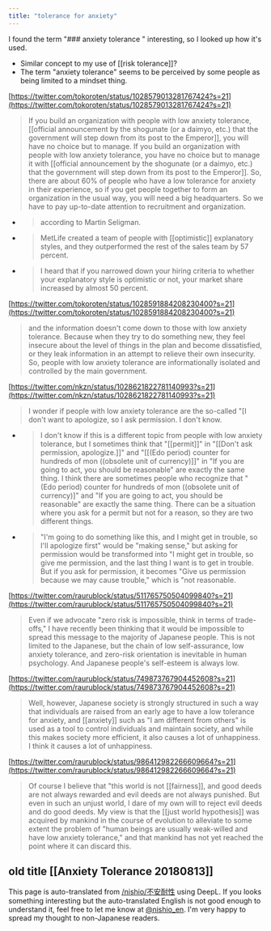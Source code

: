 ```yaml
---
title: "tolerance for anxiety"
---
```


I found the term "### anxiety tolerance
" interesting, so I looked up how it's used.
- Similar concept to my use of [[risk tolerance]]?
- The term "anxiety tolerance" seems to be perceived by some people as being limited to a mindset thing.

[https://twitter.com/tokoroten/status/1028579013281767424?s=21](https://twitter.com/tokoroten/status/1028579013281767424?s=21)
> If you build an organization with people with low anxiety tolerance, [[official announcement by the shogunate (or a daimyo, etc.) that the government will step down from its post to the Emperor]], you will have no choice but to manage. If you build an organization with people with low anxiety tolerance, you have no choice but to manage it with [[official announcement by the shogunate (or a daimyo, etc.) that the government will step down from its post to the Emperor]].
>  So, there are about 60% of people who have a low tolerance for anxiety in their experience, so if you get people together to form an organization in the usual way, you will need a big headquarters.
>  So we have to pay up-to-date attention to recruitment and organization.
- >  according to Martin Seligman.
- >  MetLife created a team of people with [[optimistic]] explanatory styles, and they outperformed the rest of the sales team by 57 percent.
- >  I heard that if you narrowed down your hiring criteria to whether your explanatory style is optimistic or not, your market share increased by almost 50 percent.

[https://twitter.com/tokoroten/status/1028591884208230400?s=21](https://twitter.com/tokoroten/status/1028591884208230400?s=21)
>  and the information doesn't come down to those with low anxiety tolerance.
>  Because when they try to do something new, they feel insecure about the level of things in the plan and become dissatisfied, or they leak information in an attempt to relieve their own insecurity.
>  So, people with low anxiety tolerance are informationally isolated and controlled by the main government.

[https://twitter.com/nkzn/status/1028621822781140993?s=21](https://twitter.com/nkzn/status/1028621822781140993?s=21)
> I wonder if people with low anxiety tolerance are the so-called "[I don't want to apologize, so I ask permission. I don't know.
- > I don't know if this is a different topic from people with low anxiety tolerance, but I sometimes think that "[[permit]]" in "[[Don't ask permission, apologize.]]" and "[[(Edo period) counter for hundreds of mon ((obsolete unit of currency)]]" in "If you are going to act, you should be reasonable" are exactly the same thing. I think there are sometimes people who recognize that "(Edo period) counter for hundreds of mon ((obsolete unit of currency)]" and "If you are going to act, you should be reasonable" are exactly the same thing. There can be a situation where you ask for a permit but not for a reason, so they are two different things.
- > "I'm going to do something like this, and I might get in trouble, so I'll apologize first" would be "making sense," but asking for permission would be transformed into "I might get in trouble, so give me permission, and the last thing I want is to get in trouble. But if you ask for permission, it becomes "Give us permission because we may cause trouble," which is "not reasonable.

[https://twitter.com/raurublock/status/511765750504099840?s=21](https://twitter.com/raurublock/status/511765750504099840?s=21)
> Even if we advocate "zero risk is impossible, think in terms of trade-offs," I have recently been thinking that it would be impossible to spread this message to the majority of Japanese people. This is not limited to the Japanese, but the chain of low self-assurance, low anxiety tolerance, and zero-risk orientation is inevitable in human psychology. And Japanese people's self-esteem is always low.

[https://twitter.com/raurublock/status/749873767904452608?s=21](https://twitter.com/raurublock/status/749873767904452608?s=21)
> Well, however, Japanese society is strongly structured in such a way that individuals are raised from an early age to have a low tolerance for anxiety, and [[anxiety]] such as "I am different from others" is used as a tool to control individuals and maintain society, and while this makes society more efficient, it also causes a lot of unhappiness. I think it causes a lot of unhappiness.

[https://twitter.com/raurublock/status/986412982266609664?s=21](https://twitter.com/raurublock/status/986412982266609664?s=21)
> Of course I believe that "this world is not [[fairness]], and good deeds are not always rewarded and evil deeds are not always punished. But even in such an unjust world, I dare of my own will to reject evil deeds and do good deeds.
> My view is that the [[just world hypothesis]] was acquired by mankind in the course of evolution to alleviate to some extent the problem of "human beings are usually weak-willed and have low anxiety tolerance," and that mankind has not yet reached the point where it can discard this.

old title  [[Anxiety Tolerance 20180813]]
---
This page is auto-translated from [/nishio/不安耐性](https://scrapbox.io/nishio/不安耐性) using DeepL. If you looks something interesting but the auto-translated English is not good enough to understand it, feel free to let me know at [@nishio_en](https://twitter.com/nishio_en). I'm very happy to spread my thought to non-Japanese readers.